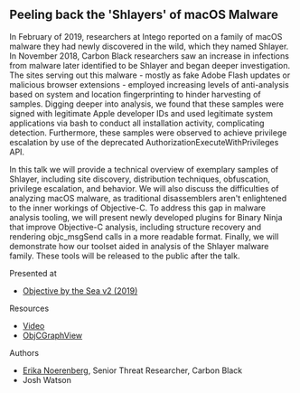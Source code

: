 ## Peeling back the 'Shlayers' of macOS Malware

In February of 2019, researchers at Intego reported on a family of macOS malware they had newly discovered in the wild, which they named Shlayer. In November 2018, Carbon Black researchers saw an increase in infections from malware later identified to be Shlayer and began deeper investigation. The sites serving out this malware - mostly as fake Adobe Flash updates or malicious browser extensions - employed increasing levels of anti-analysis based on system and location fingerprinting to hinder harvesting of samples. Digging deeper into analysis, we found that these samples were signed with legitimate Apple developer IDs and used legitimate system applications via bash to conduct all installation activity, complicating detection. Furthermore, these samples were observed to achieve privilege escalation by use of the deprecated AuthorizationExecuteWithPrivileges API.

In this talk we will provide a technical overview of exemplary samples of Shlayer, including site discovery, distribution techniques, obfuscation, privilege escalation, and behavior. We will also discuss the difficulties of analyzing macOS malware, as traditional disassemblers aren't enlightened to the inner workings of Objective-C. To address this gap in malware analysis tooling, we will present newly developed plugins for Binary Ninja that improve Objective-C analysis, including structure recovery and rendering objc_msgSend calls in a more readable format. Finally, we will demonstrate how our toolset aided in analysis of the Shlayer malware family. These tools will be released to the public after the talk.

Presented at

* [Objective by the Sea v2 (2019)](https://objectivebythesea.com/v2/talks.html)

Resources

* [Video](https://www.youtube.com/watch?v=wLv8oL4WuXc)
* [ObjCGraphView](https://github.com/trailofbits/ObjCGraphView)

Authors

* [Erika Noerenberg](https://twitter.com/gutterchurl), Senior Threat Researcher, Carbon Black
* Josh Watson
